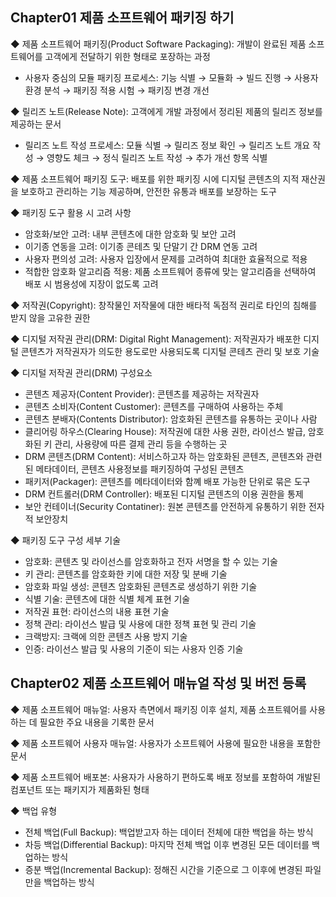 ## Chapter01 제품 소프트웨어 패키징 하기 

◆ 제품 소프트웨어 패키징(Product Software Packaging): 개발이 완료된 제품 소프트웨어를 고객에게 전달하기 위한 형태로 포장하는 과정

- 사용자 중심의 모듈 패키징 프로세스: 기능 식별 → 모듈화 → 빌드 진행 → 사용자 환경 분석 → 패키징 적용 시험 → 패키징 변경 개선

◆ 릴리즈 노트(Release Note): 고객에게 개발 과정에서 정리된 제품의 릴리즈 정보를 제공하는 문서

- 릴리즈 노트 작성 프로세스: 모듈 식별 → 릴리즈 정보 확인 → 릴리즈 노트 개요 작성 → 영향도 체크 → 정식 릴리즈 노트 작성 → 추가 개선 항목 식별

◆ 제품 소프트웨어 패키징 도구: 배포를 위한 패키징 시에 디지털 콘텐츠의 지적 재산권을 보호하고 관리하는 기능 제공하며, 안전한 유통과 배포를 보장하는 도구

◆ 패키징 도구 활용 시 고려 사항

- 암호화/보안 고려: 내부 콘텐츠에 대한 암호화 및 보안 고려
- 이기종 연동을 고려: 이기종 콘테츠 및 단말기 간 DRM 연동 고려
- 사용자 편의성 고려: 사용자 입장에서 문제를 고려하여 최대한 효율적으로 적용
- 적합한 암호화 알고리즘 적용: 제품 소프트웨어 종류에 맞는 알고리즘을 선택하여 배포 시 범용성에 지장이 없도록 고려

◆ 저작권(Copyright): 창작물인 저작물에 대한 배타적 독점적 권리로 타인의 침해를 받지 않을 고유한 권한

◆ 디지털 저작권 관리(DRM: Digital Right Management): 저작권자가 배포한 디지털 콘텐츠가 저작권자가 의도한 용도로만 사용되도록 디지털 콘테츠 관리 및 보호 기술

◆ 디지털 저작권 관리(DRM) 구성요소

- 콘텐츠 제공자(Content Provider): 콘텐츠를 제공하는 저작권자
- 콘텐츠 소비자(Content Customer): 콘텐츠를 구매하여 사용하는 주체
- 콘텐츠 분배자(Contents Distributor): 암호화된 콘텐츠를 유통하는 곳이나 사람
- 클리어링 하우스(Clearing House): 저작권에 대한 사용 권한, 라이선스 발급, 암호화된 키 관리, 사용량에 따른 결제 관리 등을 수행하는 곳
- DRM 콘텐츠(DRM Content): 서비스하고자 하는 암호화된 콘텐츠, 콘텐츠와 관련된 메타데이터, 콘텐츠 사용정보를 패키징하여 구성된 콘텐츠
- 패키저(Packager): 콘텐츠를 메타데이터와 함꼐 배포 가능한 단위로 묶은 도구
- DRM 컨트롤러(DRM Controller): 배포된 디지털 콘텐츠의 이용 권한을 통제
- 보안 컨테이너(Security Contatiner): 원본 콘텐츠를 안전하게 유통하기 위한 전자적 보안장치

◆ 패키징 도구 구성 세부 기술

- 암호화: 콘텐츠 및 라이선스를 암호화하고 전자 서명을 할 수 있는 기술
- 키 관리: 콘텐츠를 암호화한 키에 대한 저장 및 분배 기술
- 암호화 파일 생성: 콘텐츠 암호화된 콘텐츠로 생성하기 위한 기술
- 식별 기술: 콘텐츠에 대한 식별 체계 표현 기술
- 저작권 표현: 라이선스의 내용 표현 기술
- 정책 관리: 라이선스 발급 및 사용에 대한 정책 표현 및 관리 기술
- 크랙방지: 크랙에 의한 콘텐츠 사용 방지 기술
- 인증: 라이선스 발급 및 사용의 기준이 되는 사용자 인증 기술

## Chapter02 제품 소프트웨어 매뉴얼 작성 및 버전 등록 

◆ 제품 소프트웨어 매뉴얼: 사용자 측면에서 패키징 이후 설치, 제품 소프트웨어를 사용하는 데 필요한 주요 내용을 기록한 문서

◆ 제품 소프트웨어 사용자 매뉴얼: 사용자가 소프트웨어 사용에 필요한 내용을 포함한 문서

◆ 제품 소프트웨어 배포본: 사용자가 사용하기 편하도록 배포 정보를 포함하여 개발된 컴포넌트 또는 패키지가 제품화된 형태

◆ 백업 유형

- 전체 백업(Full Backup): 백업받고자 하는 데이터 전체에 대한 백업을 하는 방식
- 차등 백업(Differential Backup): 마지막 전체 백업 이후 변경된 모든 데이터를 백업하는 방식
- 증분 백업(Incremental Backup): 정해진 시간을 기준으로 그 이후에 변경된 파일만을 백업하는 방식